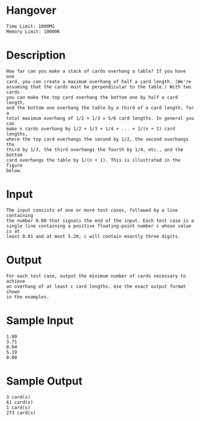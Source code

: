 Hangover
=

    Time Limit: 1000MS
    Memory Limit: 10000K

Description
=

    How far can you make a stack of cards overhang a table? If you have one
    card, you can create a maximum overhang of half a card length. (We're
    assuming that the cards must be perpendicular to the table.) With two cards
    you can make the top card overhang the bottom one by half a card length,
    and the bottom one overhang the table by a third of a card length, for a
    total maximum overhang of 1/2 + 1/3 = 5/6 card lengths. In general you can
    make n cards overhang by 1/2 + 1/3 + 1/4 + ... + 1/(n + 1) card lengths,
    where the top card overhangs the second by 1/2, the second overhangs tha
    third by 1/3, the third overhangs the fourth by 1/4, etc., and the bottom
    card overhangs the table by 1/(n + 1). This is illustrated in the figure
    below.


Input
=

    The input consists of one or more test cases, followed by a line containing
    the number 0.00 that signals the end of the input. Each test case is a
    single line containing a positive floating-point number c whose value is at
    least 0.01 and at most 5.20; c will contain exactly three digits.

Output
=

    For each test case, output the minimum number of cards necessary to achieve
    an overhang of at least c card lengths. Use the exact output format shown
    in the examples.

Sample Input
=

    1.00
    3.71
    0.04
    5.19
    0.00

Sample Output
=
    
    3 card(s)
    61 card(s)
    1 card(s)
    273 card(s)

